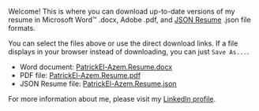 Welcome! This is where you can download up-to-date versions of my resume in Microsoft Word:tm: .docx, Adobe .pdf, and [JSON Resume](https://jsonresume.org) .json file formats.

You can select the files above or use the direct download links. If a file displays in your browser instead of downloading, you can just `Save As...`.

- Word document: [PatrickEl-Azem.Resume.docx](https://github.com/plzm/resume/raw/main/PatrickEl-Azem.Resume.docx)
- PDF file: [PatrickEl-Azem.Resume.pdf](https://github.com/plzm/resume/raw/main/PatrickEl-Azem.Resume.pdf)
- JSON Resume file: [PatrickEl-Azem.Resume.json](https://github.com/plzm/resume/raw/main/PatrickEl-Azem.Resume.json)

For more information about me, please visit my [LinkedIn profile](https://www.linkedin.com/in/pelazem/).
